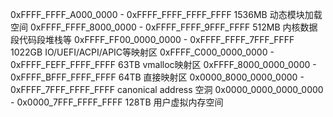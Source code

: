 0xFFFF_FFFF_A000_0000 - 0xFFFF_FFFF_FFFF_FFFF   1536MB 动态模块加载空间
0xFFFF_FFFF_8000_0000 - 0xFFFF_FFFF_9FFF_FFFF   512MB 内核数据段代码段堆栈等
0xFFFF_FF00_0000_0000 - 0xFFFF_FFFF_7FFF_FFFF   1022GB IO/UEFI/ACPI/APIC等映射区
0xFFFF_C000_0000_0000 - 0xFFFF_FEFF_FFFF_FFFF   63TB vmalloc映射区
0xFFFF_8000_0000_0000 - 0xFFFF_BFFF_FFFF_FFFF   64TB 直接映射区
0x0000_8000_0000_0000 - 0xFFFF_7FFF_FFFF_FFFF   canonical address 空洞 
0x0000_0000_0000_0000 - 0x0000_7FFF_FFFF_FFFF   128TB 用户虚拟内存空间
